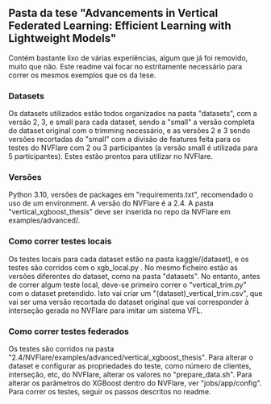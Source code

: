 ## Pasta da tese "Advancements in Vertical Federated Learning: Efficient Learning with Lightweight Models"

Contém bastante lixo de várias experiências, algum que já foi removido, muito que não. Este readme vai focar no estritamente necessário para correr os mesmos exemplos que os da tese.

### Datasets

Os datasets utilizados estão todos organizados na pasta "datasets", com a versão 2, 3, e small para cada dataset, sendo a "small" a versão completa do dataset original com o trimming necessário, e as versões 2 e 3 sendo versões recortadas do "small" com a divisão de features feita para os testes do NVFlare com 2 ou 3 participantes (a versão small é utilizada para 5 participantes). Estes estão prontos para utilizar no NVFlare.

### Versões

Python 3.10, versões de packages em "requirements.txt", recomendado o uso de um environment. A versão do NVFlare é a 2.4. A pasta "vertical_xgboost_thesis" deve ser inserida no repo da NVFlare em examples/advanced/.

### Como correr testes locais

Os testes locais para cada dataset estão na pasta kaggle/(dataset), e os testes são corridos com o xgb_local.py . No mesmo ficheiro estão as versões diferentes do dataset, como na pasta "datasets". No entanto, antes de correr algum teste local, deve-se primeiro correr o "vertical_trim.py" com o dataset pretendido. Isto vai criar um "(dataset)_vertical_trim.csv", que vai ser uma versão recortada do dataset original que vai corresponder à interseção gerada no NVFlare para imitar um sistema VFL. 

### Como correr testes federados

Os testes são corridos na pasta "2.4/NVFlare/examples/advanced/vertical_xgboost_thesis". Para alterar o dataset e configurar as propriedades do teste, como número de clientes, interseção, etc, do NVFlare, alterar os valores no "prepare_data.sh". Para alterar os parâmetros do XGBoost dentro do NVFlare, ver "jobs/app/config". Para correr os testes, seguir os passos descritos no readme.
